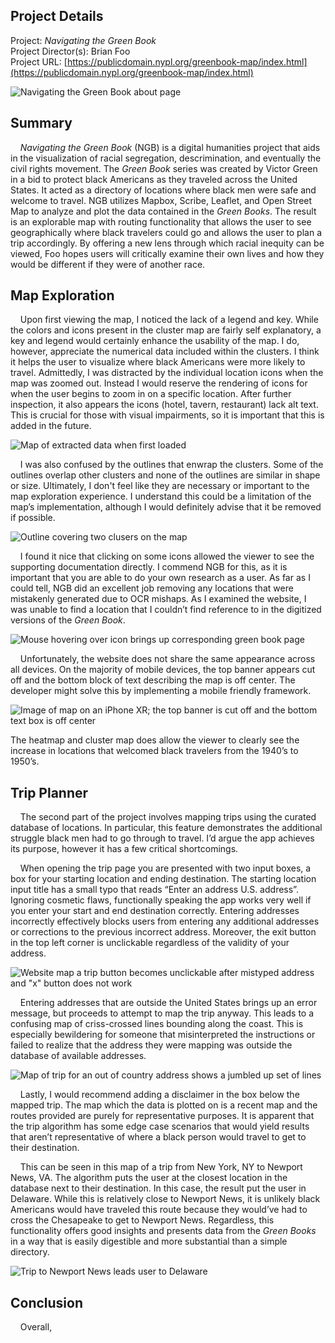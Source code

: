 ## Project Details
Project:
_Navigating the Green Book_\
Project Director(s):
Brian Foo\
Project URL:
[https://publicdomain.nypl.org/greenbook-map/index.html](https://publicdomain.nypl.org/greenbook-map/index.html)

![Navigating the Green Book about page](https://toddmahood.com/images/ngb-about.jpeg)

## Summary
&nbsp;&nbsp;&nbsp;&nbsp;_Navigating the Green Book_ (NGB) is a digital humanities project that aids in the visualization of racial segregation, descrimination, and eventually the civil rights movement. The _Green Book_ series was created by Victor Green in a bid to protect black Americans as they traveled across the United States. It acted as a directory of locations where black men were safe and welcome to travel. NGB utilizes Mapbox, Scribe, Leaflet, and Open Street Map to analyze and plot the data contained in the _Green Books_. The result is an explorable map with routing functionality that allows the user to see geographically where black travelers could go and allows the user to plan a trip accordingly. By offering a new lens through which racial inequity can be viewed, Foo hopes users will critically examine their own lives and how they would be different if they were of another race.

## Map Exploration 
&nbsp;&nbsp;&nbsp;&nbsp;Upon first viewing the map, I noticed the lack of a legend and key. While the colors and icons present in the cluster map are fairly self explanatory, a key and legend would certainly enhance the usability of the map. I do, however, appreciate the numerical data included within the clusters. I think it helps the user to visualize where black Americans were more likely to travel. Admittedly, I was distracted by the individual location icons when the map was zoomed out. Instead I would reserve the rendering of icons for when the user begins to zoom in on a specific location. After further inspection, it also appears the icons (hotel, tavern, restaurant) lack alt text. This is crucial for those with visual impairments, so it is important that this is added in the future.

![Map of extracted data when first loaded](https://toddmahood.com/images/ngb-first-view.png)

&nbsp;&nbsp;&nbsp;&nbsp;I was also confused by the outlines that enwrap the clusters. Some of the outlines overlap other clusters and none of the outlines are similar in shape or size. Ultimately, I don't feel like they are necessary or important to the map exploration experience. I understand this could be a limitation of the map’s implementation, although I would definitely advise that it be removed if possible. 

![Outline covering two clusers on the map](https://toddmahood.com/images/ngb-outline.png)

&nbsp;&nbsp;&nbsp;&nbsp;I found it nice that clicking on some icons allowed the viewer to see the supporting documentation directly. I commend NGB for this, as it is important that you are able to do your own research as a user. As far as I could tell, NGB did an excellent job removing any locations that were mistakenly generated due to OCR mishaps. As I examined the website, I was unable to find a location that I couldn’t find reference to in the digitized versions of the _Green Book_.

![Mouse hovering over icon brings up corresponding green book page](https://toddmahood.com/images/ngb-supporting-doc.png)

&nbsp;&nbsp;&nbsp;&nbsp;Unfortunately, the website does not share the same appearance across all devices. On the majority of mobile devices, the top banner appears cut off and the bottom block of text describing the map is off center. The developer might solve this by implementing a mobile friendly framework.

![Image of map on an iPhone XR; the top banner is cut off and the bottom text box is off center](https://toddmahood.com/images/ngb-mobile.png)

The heatmap and cluster map does allow the viewer to clearly see the increase in locations that welcomed black travelers from the 1940’s to 1950’s. 

## Trip Planner
&nbsp;&nbsp;&nbsp;&nbsp;The second part of the project involves mapping trips using the curated database of locations. In particular, this feature demonstrates the additional struggle black men had to go through to travel. I’d argue the app achieves its purpose, however it has a few critical shortcomings. 

&nbsp;&nbsp;&nbsp;&nbsp;When opening the trip page you are presented with two input boxes, a box for your starting location and ending destination. The starting location input title has a small typo that reads “Enter an address U.S. address”. Ignoring cosmetic flaws, functionally speaking the app works very well if you enter your start and end destination correctly. Entering addresses incorrectly effectively blocks users from entering any additional addresses or corrections to the previous incorrect address. Moreover, the exit button in the top left corner is unclickable regardless of the validity of your address.

![Website map a trip button becomes unclickable after mistyped address and "x" button does not work](https://toddmahood.com/images/ngb-incorrect-address-x.gif)

&nbsp;&nbsp;&nbsp;&nbsp;Entering addresses that are outside the United States brings up an error message, but proceeds to attempt to map the trip anyway. This leads to a confusing map of criss-crossed lines bounding along the coast. This is especially bewildering for someone that misinterpreted the instructions or failed to realize that the address they were mapping was outside the database of available addresses. 

![Map of trip for an out of country address shows a jumbled up set of lines](https://toddmahood.com/images/ngb-out-of-us.png)

&nbsp;&nbsp;&nbsp;&nbsp;Lastly, I would recommend adding a disclaimer in the box below the mapped trip. The map which the data is plotted on is a recent map and the routes provided are purely for representative purposes. It is apparent that the trip algorithm has some edge case scenarios that would yield results that aren’t representative of where a black person would travel to get to their destination. 

&nbsp;&nbsp;&nbsp;&nbsp;This can be seen in this map of a trip from New York, NY to Newport News, VA. The algorithm puts the user at the closest location in the database next to their destination. In this case, the result put the user in Delaware. While this is relatively close to Newport News, it is unlikely black Americans would have traveled this route because they would’ve had to cross the Chesapeake to get to Newport News. Regardless, this functionality offers good insights and presents data from the _Green Books_ in a way that is easily digestible and more substantial than a simple directory. 

![Trip to Newport News leads user to Delaware](https://toddmahood.com/images/ngb-newport-news.png)

## Conclusion
&nbsp;&nbsp;&nbsp;&nbsp;Overall, 

